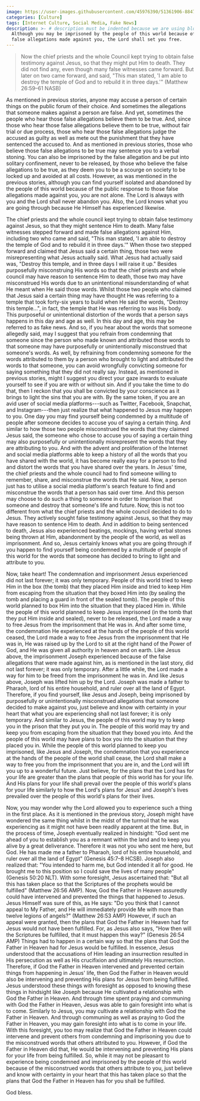 ```yaml
---
image: https://user-images.githubusercontent.com/45976390/51361906-88473100-1a9f-11e9-9cde-c1dc80544c5d.jpg
categories: [Culture]
tags: [Internet Culture, Social Media, Fake News]
description: >- # description must be indented because we are using block scalar
  Although you may be imprisoned by the people of this world because of the
  false allegations made against you, the Lord shall set you free.
---
```


> Now the chief priests and the whole Council kept trying to obtain false
testimony against Jesus, so that they might put Him to death. They did not
find any, even though many false witnesses came forward. But later on two
came forward, and said, "This man stated, 'I am able to destroy the temple
of God and to rebuild it in three days.'" (Matthew 26:59–61 NASB)

As mentioned in previous stories, anyone may accuse a person of certain things
on the public forum of their choice. And sometimes the allegations that someone
makes against a person are false. And yet, sometimes the people who hear those
false allegations believe them to be true. And, since those who hear those false
allegations believe them to be true, without fair trial or due process, those
who hear those false allegations judge the accused as guilty as well as mete out
the punishment that they have sentenced the accused to. And as mentioned in
previous stories, those who believe those false allegations to be true may
sentence you to a verbal stoning. You can also be imprisoned by the false
allegation and be put into solitary confinement, never to be released, by those
who believe the false allegations to be true, as they deem you to be a scourge
on society to be locked up and avoided at all costs. However, as was mentioned
in the previous stories, although you can find yourself isolated and abandoned
by the people of this world because of the public response to those false
allegations made against you, you are not alone. The Lord is always with you and
the Lord shall never abandon you. Also, the Lord knows what you are going
through because He Himself has experienced likewise.

The chief priests and the whole council kept trying to obtain false testimony
against Jesus, so that they might sentence Him to death. Many false witnesses
stepped forward and made false allegations against Him, including two who came
and said, "This man stated, 'I am able to destroy the temple of God and to
rebuild it in three days.'" When those two stepped forward and claimed that
Jesus said a certain thing, those two were misrepresenting what Jesus actually
said. What Jesus had actually said was, "Destroy this temple, and in three days
I will raise it up." Besides purposefully misconstruing His words so that the
chief priests and whole council may have reason to sentence Him to death, those
two may have misconstrued His words due to an unintentional misunderstanding of
what He meant when He said those words. Whilst those two people who claimed that
Jesus said a certain thing may have thought He was referring to a temple that
took forty-six years to build when He said the words, "Destroy this temple...",
in fact, the temple that He was referring to was His body. This purposeful or
unintentional distortion of the words that a person says happens in this day and
age as well. In this day and age, this may be referred to as fake news. And so,
if you hear about the words that someone allegedly said, may I suggest that you
refrain from condemning that someone since the person who made known and
attributed those words to that someone may have purposefully or unintentionally
misconstrued that someone's words. As well, by refraining from condemning
someone for the words attributed to them by a person who brought to light and
attributed the words to that someone, you can avoid wrongfully convicting
someone for saying something that they did not really say. Instead, as mentioned
in previous stories, might I suggest you direct your gaze inwards to evaluate
yourself to see if you are with or without sin. And if you take the time to do
that, then I reckon that you shall be convicted by your conscience as it brings
to light the sins that you are with. By the same token, if you are an avid user
of social media platforms---such as Twitter, Facebook, Snapchat, and
Instagram---then just realize that what happened to Jesus may happen to you. One
day you may find yourself being condemned by a multitude of people after someone
decides to accuse you of saying a certain thing. And similar to how those two
people misconstrued the words that they claimed Jesus said, the someone who
chose to accuse you of saying a certain thing may also purposefully or
unintentionally misrepresent the words that they are attributing to you. And
with the advent and proliferation of the Internet and social media platforms
able to keep a history of all the words that you have shared with the world, it
has become really easy for a person to find and distort the words that you have
shared over the years. In Jesus' time, the chief priests and the whole council
had to find someone willing to remember, share, and misconstrue the words that
He said. Now, a person just has to utilise a social media platform's search
feature to find and misconstrue the words that a person has said over time. And
this person may choose to do such a thing to someone in order to imprison that
someone and destroy that someone's life and future. Now, this is not too
different from what the chief priests and the whole council decided to do to
Jesus. They actively sought false testimony against Jesus, so that they may have
reason to sentence Him to death. And in addition to being sentenced to death,
Jesus also experienced beatings, mockings, having verbal stones being thrown at
Him, abandonment by the people of the world, as well as imprisonment. And so,
Jesus certainly knows what you are going through if you happen to find yourself
being condemned by a multitude of people of this world for the words that
someone has decided to bring to light and attribute to you.

Now, take heart! The condemnation and imprisonment Jesus experienced did not
last forever; it was only temporary. People of this world tried to keep Him in
the box (the tomb) that they placed Him inside and tried to keep Him from
escaping from the situation that they boxed Him into (by sealing the tomb and
placing a guard in front of the sealed tomb). The people of this world planned
to box Him into the situation that they placed Him in. While the people of this
world planned to keep Jesus imprisoned (in the tomb that they put Him inside and
sealed), never to be released, the Lord made a way to free Jesus from the
imprisonment that He was in. And after some time, the condemnation He
experienced at the hands of the people of this world ceased, the Lord made a way
to free Jesus from the imprisonment that He was in, He was raised up by the Lord
to sit at the right hand of the Power of God, and He was given all authority in
heaven and on earth. Like Jesus above, the imprisonment Joseph experienced
because of the false allegations that were made against him, as is mentioned in
the last story, did not last forever; it was only temporary. After a little
while, the Lord made a way for him to be freed from the imprisonment he was in.
And like Jesus above, Joseph was lifted him up by the Lord. Joseph was made a
father to Pharaoh, lord of his entire household, and ruler over all the land of
Egypt. Therefore, if you find yourself, like Jesus and Joseph, being imprisoned
by purposefully or unintentionally misconstrued allegations that someone decided
to make against you, just believe and know with certainty in your heart that
what you are experiencing shall not last forever; it is only temporary. And
similar to Jesus, the people of this world may try to keep you in the prison
that they put you in. The people of this world may try and keep you from
escaping from the situation that they boxed you into. And the people of this
world may have plans to box you into the situation that they placed you in.
While the people of this world planned to keep you imprisoned, like Jesus and
Joseph, the condemnation that you experience at the hands of the people of the
world shall cease, the Lord shall make a way to free you from the imprisonment
that you are in, and the Lord will lift you up to a wonderful future. Just
believe, for the plans that the Lord has for your life are greater than the
plans that people of this world has for your life. And His plans for your life
shall prevail over the people of this world's plans for your life similarly to
how the Lord's plans for Jesus' and Joseph's lives prevailed over the people of
this world's plans for their lives.

Now, you may wonder why the Lord allowed you to experience such a thing in the
first place. As it is mentioned in the previous story, Joseph might have
wondered the same thing whilst in the midst of the turmoil that he was
experiencing as it might not have been readily apparent at the time. But, in the
process of time, Joseph eventually realized in hindsight: "God sent me ahead of
you to establish you as a remnant within the land and to keep you alive by a
great deliverance. Therefore it was not you who sent me here, but God. He has
made me a father to Pharaoh, lord of his entire household, and ruler over all
the land of Egypt" (Genesis 45:7–8 HCSB). Joseph also realized that: "You
intended to harm me, but God intended it all for good. He brought me to this
position so I could save the lives of many people" (Genesis 50:20 NLT). With
some foresight, Jesus ascertained that: "But all this has taken place so that
the Scriptures of the prophets would be fulfilled" (Matthew 26:56 AMP). Now, God
the Father in Heaven assuredly could have intervened and prevented the things
that happened to Jesus. Jesus Himself was sure of this, as He says: "Do you
think that I cannot appeal to My Father, and He will immediately provide Me with
more than twelve legions of angels?" (Matthew 26:53 AMP) However, if such an
appeal were granted, then the plans that God the Father in Heaven had for Jesus
would not have been fulfilled. For, as Jesus also says, "How then will the
Scriptures be fulfilled, that it must happen this way?" (Genesis 26:54 AMP)
Things had to happen in a certain way so that the plans that God the Father in
Heaven had for Jesus would be fulfilled. In essence, Jesus understood that the
accusations of Him leading an insurrection resulted in His persecution as well
as His crucifixion and ultimately His resurrection. Therefore, if God the Father
in Heaven intervened and prevented certain things from happening in Jesus' life,
then God the Father in Heaven would also be intervening and preventing His plans
for Jesus from being fulfilled. Jesus understood these things with foresight as
opposed to knowing these things in hindsight like Joseph because He cultivated a
relationship with God the Father in Heaven. And through time spent praying and
communing with God the Father in Heaven, Jesus was able to gain foresight into
what is to come. Similarly to Jesus, you may cultivate a relationship with God
the Father in Heaven. And through communing as well as praying to God the Father
in Heaven, you may gain foresight into what is to come in your life. With this
foresight, you too may realize that God the Father in Heaven could intervene and
prevent others from condemning and imprisoning you due to the misconstrued words
that others attributed to you. However, if God the Father in Heaven did that, He
would be intervening and preventing His plans for your life from being
fulfilled. So, while it may not be pleasant to experience being condemned and
imprisoned by the people of this world because of the misconstrued words that
others attribute to you, just believe and know with certainty in your heart that
this has taken place so that the plans that God the Father in Heaven has for you
shall be fulfilled.

God bless.
